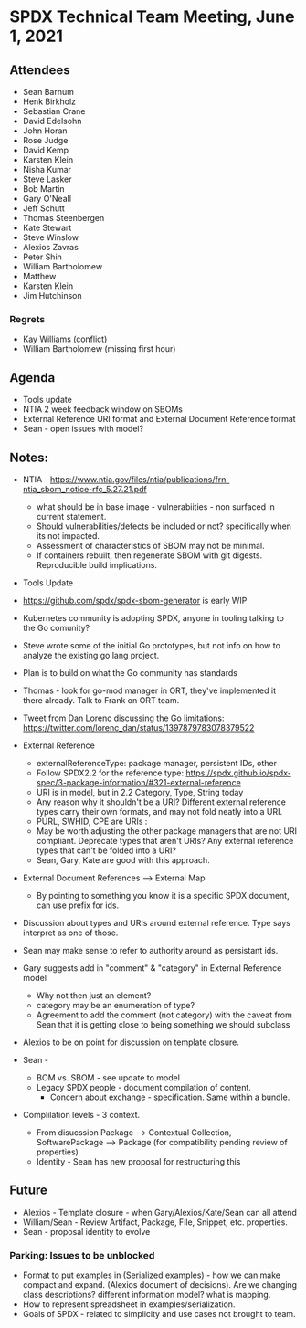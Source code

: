 # SPDX Technical Team Meeting, June 1, 2021

## Attendees
* Sean Barnum
* Henk Birkholz
* Sebastian Crane
* David Edelsohn
* John Horan
* Rose Judge
* David Kemp
* Karsten Klein
* Nisha Kumar
* Steve Lasker
* Bob Martin
* Gary O'Neall
* Jeff Schutt
* Thomas Steenbergen
* Kate Stewart
* Steve Winslow
* Alexios Zavras
* Peter Shin
* William Bartholomew
* Matthew
* Karsten Klein
* Jim Hutchinson

### Regrets
* Kay Williams (conflict)
* William Bartholomew (missing first hour)

## Agenda
* Tools update
* NTIA 2 week feedback window on SBOMs
* External Reference URI format and External Document Reference format
* Sean - open issues with model?

## Notes:
* NTIA - https://www.ntia.gov/files/ntia/publications/frn-ntia_sbom_notice-rfc_5.27.21.pdf
  * what should be in base image - vulnerabiities - non surfaced in current statement. 
  * Should vulnerabilities/defects be included or not?  specifically when its not impacted. 
  * Assessment of characteristics of SBOM may not be minimal.
  * If containers rebuilt, then regenerate SBOM with git digests.    Reproducible build implications. 

*  Tools Update
  * https://github.com/spdx/spdx-sbom-generator is early WIP
  * Kubernetes community is adopting SPDX, anyone in tooling talking to the Go comunity? 
  * Steve wrote some of the initial Go prototypes,  but not info on how to analyze the existing go lang project. 
  * Plan is to build on what the Go community has standards
  * Thomas - look for go-mod manager in ORT, they've implemented it there already.    Talk to Frank on ORT team.
   * Tweet from Dan Lorenc discussing the Go limitations: https://twitter.com/lorenc_dan/status/1397879783078379522

* External Reference 
    *  externalReferenceType: package manager, persistent IDs, other
    *  Follow SPDX2.2 for the reference type: https://spdx.github.io/spdx-spec/3-package-information/#321-external-reference
    * URI is in model,  but in 2.2 Category, Type, String today 
    * Any reason why it shouldn't be a URI?   Different external reference types carry their own formats, and may not fold neatly into a URI.   
    * PURL, SWHID, CPE are URIs    <Schema>:<valid>
    * May be worth adjusting the other package managers that are not URI compliant.    Deprecate types that aren't URIs?   Any external reference types that can't be folded into a URI? 
    * Sean, Gary, Kate are good with this approach. 
    
* External Document References  --> External Map
   * By pointing to something you know it is a specific SPDX document, can use prefix for ids. 
   
* Discussion about types and URIs around external reference.   Type says interpret as one of those. 
* Sean may make sense to refer to authority around as persistant ids.

* Gary suggests add in "comment" & "category" in External Reference model 
   * Why not then just an element?
   * category may be an enumeration of type? 
   * Agreement to add the comment (not category) with the caveat from Sean that it is getting close to being something we should subclass
* Alexios to be on point for discussion on template closure. 

* Sean - 
   * BOM vs. SBOM  -  see update to model
   * Legacy SPDX people - document compilation of content. 
      * Concern about exchange - specification.   Same within a bundle. 
* Complilation levels - 3 context.
     * From disucssion Package --> Contextual Collection,  SoftwarePackage --> Package (for compatibility pending review of properties)
  * Identity - Sean has new proposal for restructuring this
     


## Future
* Alexios -  Template closure - when Gary/Alexios/Kate/Sean can all attend
* William/Sean - Review Artifact, Package, File, Snippet, etc. properties.
* Sean - proposal identity to evolve 

### Parking:  Issues to be unblocked
* Format to put examples in (Serialized examples) - how we can make compact and expand.   (Alexios document of decisions).   Are we changing class descriptions?  different information model?  what is mapping.
* How to represent spreadsheet in examples/serialization. 
* Goals of SPDX - related to simplicity and use cases not brought to team.
